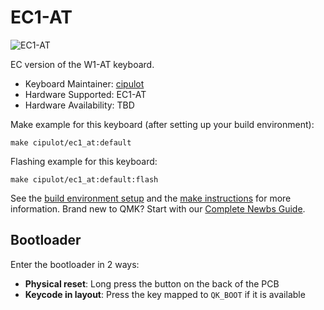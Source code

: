 # EC1-AT

![EC1-AT](https://i.imgur.com/69OrQsh.png)

EC version of the W1-AT keyboard.

* Keyboard Maintainer: [cipulot](https://github.com/cipulot)
* Hardware Supported: EC1-AT
* Hardware Availability: TBD

Make example for this keyboard (after setting up your build environment):

    make cipulot/ec1_at:default

Flashing example for this keyboard:

    make cipulot/ec1_at:default:flash

See the [build environment setup](https://docs.qmk.fm/#/getting_started_build_tools) and the [make instructions](https://docs.qmk.fm/#/getting_started_make_guide) for more information. Brand new to QMK? Start with our [Complete Newbs Guide](https://docs.qmk.fm/#/newbs).

## Bootloader

Enter the bootloader in 2 ways:

* **Physical reset**: Long press the button on the back of the PCB
* **Keycode in layout**: Press the key mapped to `QK_BOOT` if it is available
